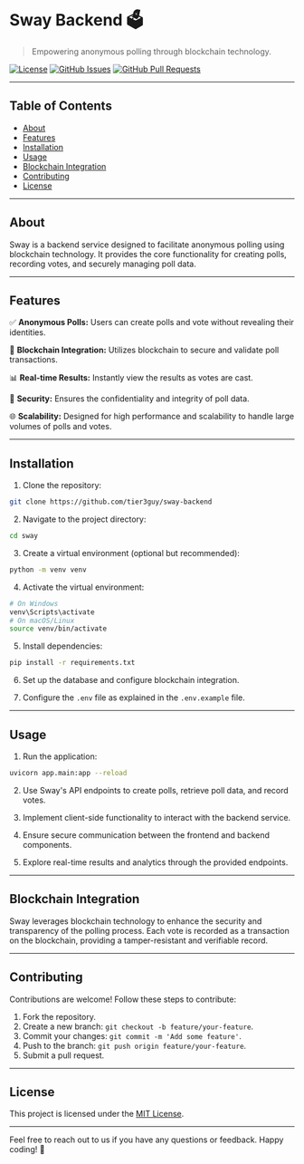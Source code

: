 # Sway Backend 🗳️

> Empowering anonymous polling through blockchain technology.

[![License](https://img.shields.io/badge/license-MIT-blue.svg)](LICENSE)
[![GitHub Issues](https://img.shields.io/github/issues/tier3guy/sway)](https://github.com/tier3guy/sway/issues)
[![GitHub Pull Requests](https://img.shields.io/github/issues-pr/tier3guy/sway)](https://github.com/tier3guy/sway/pulls)

---

## Table of Contents

-   [About](#about)
-   [Features](#features)
-   [Installation](#installation)
-   [Usage](#usage)
-   [Blockchain Integration](#blockchain-integration)
-   [Contributing](#contributing)
-   [License](#license)

---

## About

Sway is a backend service designed to facilitate anonymous polling using blockchain technology. It provides the core functionality for creating polls, recording votes, and securely managing poll data.

---

## Features

✅ **Anonymous Polls:** Users can create polls and vote without revealing their identities.

🔗 **Blockchain Integration:** Utilizes blockchain to secure and validate poll transactions.

📊 **Real-time Results:** Instantly view the results as votes are cast.

🔐 **Security:** Ensures the confidentiality and integrity of poll data.

🌐 **Scalability:** Designed for high performance and scalability to handle large volumes of polls and votes.

---

## Installation

1. Clone the repository:

```bash
git clone https://github.com/tier3guy/sway-backend
```

2. Navigate to the project directory:

```bash
cd sway
```

3. Create a virtual environment (optional but recommended):

```bash
python -m venv venv
```

4. Activate the virtual environment:

```bash
# On Windows
venv\Scripts\activate
# On macOS/Linux
source venv/bin/activate
```

5. Install dependencies:

```bash
pip install -r requirements.txt
```

6. Set up the database and configure blockchain integration.

7. Configure the `.env` file as explained in the `.env.example` file.

---

## Usage

1. Run the application:

```bash
uvicorn app.main:app --reload
```

2. Use Sway's API endpoints to create polls, retrieve poll data, and record votes.

3. Implement client-side functionality to interact with the backend service.

4. Ensure secure communication between the frontend and backend components.

5. Explore real-time results and analytics through the provided endpoints.

---

## Blockchain Integration

Sway leverages blockchain technology to enhance the security and transparency of the polling process. Each vote is recorded as a transaction on the blockchain, providing a tamper-resistant and verifiable record.

---

## Contributing

Contributions are welcome! Follow these steps to contribute:

1. Fork the repository.
2. Create a new branch: `git checkout -b feature/your-feature`.
3. Commit your changes: `git commit -m 'Add some feature'`.
4. Push to the branch: `git push origin feature/your-feature`.
5. Submit a pull request.

---

## License

This project is licensed under the [MIT License](LICENSE).

---

Feel free to reach out to us if you have any questions or feedback. Happy coding! 🚀